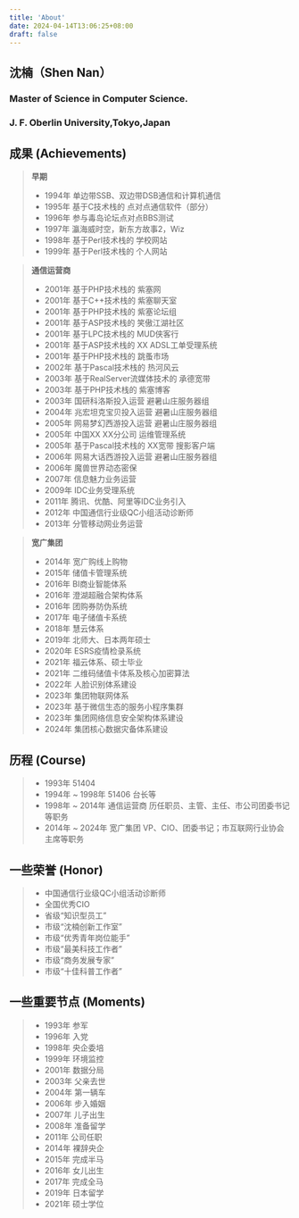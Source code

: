 ```yaml
---
title: 'About'
date: 2024-04-14T13:06:25+08:00
draft: false
---
```

## **沈楠（Shen Nan）**
###  Master of Science in Computer Science.
###  J. F. Oberlin University,Tokyo,Japan

## **成果 (Achievements)**
> **早期**  
> * 1994年 单边带SSB、双边带DSB通信和计算机通信  
> * 1995年 基于C技术栈的 点对点通信软件（部分）  
> * 1996年 参与毒岛论坛点对点BBS测试  
> * 1997年 瀛海威时空，新东方故事2，Wiz  
> * 1998年 基于Perl技术栈的 学校网站  
> * 1999年 基于Perl技术栈的 个人网站  

> **通信运营商**
> * 2001年 基于PHP技术栈的 紫塞网  
> * 2001年 基于C++技术栈的 紫塞聊天室  
> * 2001年 基于PHP技术栈的 紫塞论坛组  
> *  2001年 基于ASP技术栈的 笑傲江湖社区  
> *  2001年 基于LPC技术栈的 MUD侠客行  
> *  2001年 基于ASP技术栈的 XX ADSL工单受理系统  
> *  2001年 基于PHP技术栈的 跳蚤市场  
> *  2002年 基于Pascal技术栈的 热河风云  
> *  2003年 基于RealServer流媒体技术的 承德宽带  
> *  2003年 基于PHP技术栈的 紫塞博客  
> *  2003年 国研科洛斯投入运营 避暑山庄服务器组  
> *  2004年 兆宏坦克宝贝投入运营 避暑山庄服务器组  
> *  2005年 网易梦幻西游投入运营 避暑山庄服务器组  
> *  2005年 中国XX XX分公司 运维管理系统  
> *  2005年 基于Pascal技术栈的 XX宽带 搜影客户端  
> *  2006年 网易大话西游投入运营 避暑山庄服务器组  
> *  2006年 魔兽世界动态密保  
> *  2007年 信息魅力业务运营  
> *  2009年 IDC业务受理系统  
> *  2011年 腾讯、优酷、阿里等IDC业务引入  
> *  2012年 中国通信行业级QC小组活动诊断师  
> *  2013年 分管移动网业务运营  

> **宽广集团**
> *  2014年 宽广购线上购物  
> *  2015年 储值卡管理系统  
> *  2016年 BI商业智能体系  
> *  2016年 澄湖超融合架构体系  
> *  2016年 团购券防伪系统  
> *  2017年 电子储值卡系统  
> *  2018年 慧云体系  
> *  2019年 北师大、日本两年硕士  
> *  2020年 ESRS疫情检录系统  
> *  2021年 福云体系、硕士毕业  
> *  2021年 二维码储值卡体系及核心加密算法  
> *  2022年 人脸识别体系建设  
> *  2023年 集团物联网体系  
> *  2023年 基于微信生态的服务小程序集群  
> *  2023年 集团网络信息安全架构体系建设  
> *  2024年 集团核心数据灾备体系建设  

## **历程 (Course)**
> *  1993年 51404   
> *  1994年 ~ 1998年 51406 台长等  
> *  1998年 ~ 2014年 通信运营商 历任职员、主管、主任、市公司团委书记等职务  
> *  2014年 ~ 2024年 宽广集团 VP、CIO、团委书记；市互联网行业协会主席等职务  

## **一些荣誉 (Honor)**
> *  中国通信行业级QC小组活动诊断师  
> *  全国优秀CIO  
> *  省级“知识型员工”  
> *  市级“沈楠创新工作室”  
> *  市级“优秀青年岗位能手”  
> *  市级“最美科技工作者”  
> *  市级“商务发展专家”  
> *  市级“十佳科普工作者”  

## **一些重要节点 (Moments)**
> *  1993年 参军  
> *  1996年 入党  
> *  1998年 央企委培  
> *  1999年 环境监控  
> *  2001年 数据分局  
> *  2003年 父亲去世  
> *  2004年 第一辆车  
> *  2006年 步入婚姻  
> *  2007年 儿子出生  
> *  2008年 准备留学  
> *  2011年 公司任职  
> *  2014年 裸辞央企  
> *  2015年 完成半马  
> *  2016年 女儿出生  
> *  2017年 完成全马  
> *  2019年 日本留学  
> *  2021年 硕士学位  